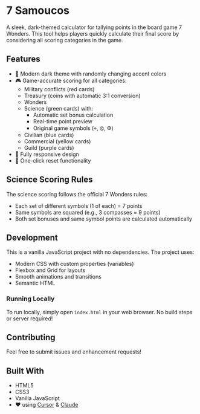 # 7 Samoucos

A sleek, dark-themed calculator for tallying points in the board game 7 Wonders. This tool helps players quickly calculate their final score by considering all scoring categories in the game.

## Features

- 🎨 Modern dark theme with randomly changing accent colors
- 🎮 Game-accurate scoring for all categories:
  - Military conflicts (red cards)
  - Treasury (coins with automatic 3:1 conversion)
  - Wonders
  - Science (green cards) with:
    - Automatic set bonus calculation
    - Real-time point preview
    - Original game symbols (⌖, ⚙, 𐃏)
  - Civilian (blue cards)
  - Commercial (yellow cards)
  - Guild (purple cards)
- 📱 Fully responsive design
- 🔄 One-click reset functionality

## Science Scoring Rules

The science scoring follows the official 7 Wonders rules:

- Each set of different symbols (1 of each) = 7 points
- Same symbols are squared (e.g., 3 compasses = 9 points)
- Both set bonuses and same symbol points are calculated automatically

## Development

This is a vanilla JavaScript project with no dependencies. The project uses:

- Modern CSS with custom properties (variables)
- Flexbox and Grid for layouts
- Smooth animations and transitions
- Semantic HTML

### Running Locally

To run locally, simply open `index.html` in your web browser. No build steps or server required!

## Contributing

Feel free to submit issues and enhancement requests!

## Built With

- HTML5
- CSS3
- Vanilla JavaScript
- ❤️ using [Cursor](https://cursor.sh) & [Claude](https://anthropic.com/claude)
